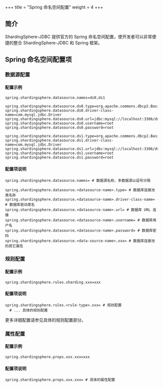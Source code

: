 +++
title = "Spring 命名空间配置"
weight = 4
+++

## 简介

ShardingSphere-JDBC 提供官方的 Spring 命名空间配置，使开发者可以非常便捷的整合 ShardingSphere-JDBC 和 Spring 框架。

## Spring 命名空间配置项

### 数据源配置

#### 配置示例

```properties
spring.shardingsphere.datasource.names=ds0,ds1

spring.shardingsphere.datasource.ds0.type=org.apache.commons.dbcp2.BasicDataSource
spring.shardingsphere.datasource.ds0.driver-class-name=com.mysql.jdbc.Driver
spring.shardingsphere.datasource.ds0.url=jdbc:mysql://localhost:3306/ds0
spring.shardingsphere.datasource.ds0.username=root
spring.shardingsphere.datasource.ds0.password=root

spring.shardingsphere.datasource.ds1.type=org.apache.commons.dbcp2.BasicDataSource
spring.shardingsphere.datasource.ds1.driver-class-name=com.mysql.jdbc.Driver
spring.shardingsphere.datasource.ds1.url=jdbc:mysql://localhost:3306/ds1
spring.shardingsphere.datasource.ds1.username=root
spring.shardingsphere.datasource.ds1.password=root
```

#### 配置项说明

```properties
spring.shardingsphere.datasource.names= # 数据源名称，多数据源以逗号分隔

spring.shardingsphere.datasource.<datasource-name>.type= # 数据库连接池类名称
spring.shardingsphere.datasource.<datasource-name>.driver-class-name= # 数据库驱动类名
spring.shardingsphere.datasource.<datasource-name>.url= # 数据库 URL 连接
spring.shardingsphere.datasource.<datasource-name>.username= # 数据库用户名
spring.shardingsphere.datasource.<datasource-name>.password= # 数据库密码
spring.shardingsphere.datasource.<data-source-name>.xxx= # 数据库连接池的其它属性
```

### 规则配置

#### 配置示例

```properties
spring.shardingsphere.rules.sharding.xxx=xxx
```

#### 配置项说明

```properties
spring.shardingsphere.rules.<rule-type>.xxx= # 规则配置
  # ... 具体的规则配置
```

更多详细配置请参见具体的规则配置部分。

### 属性配置

#### 配置示例

```properties
spring.shardingsphere.props.xxx.xxx=xxx
```

#### 配置项说明

```properties
spring.shardingsphere.props.xxx.xxx= # 具体的属性配置
```
